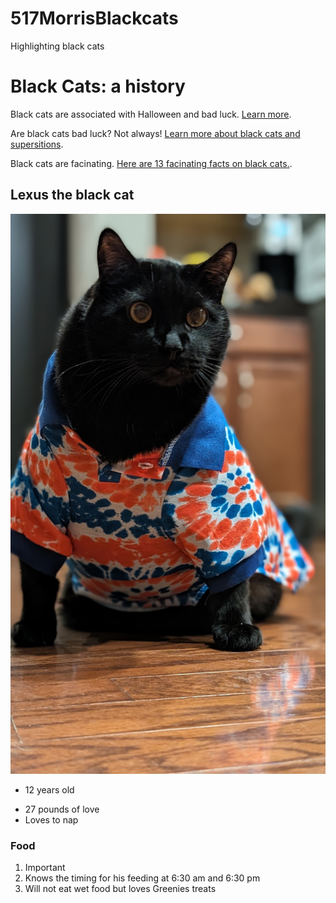 # 517MorrisBlackcats
 Highlighting black cats


# Black Cats: a history
Black cats are associated with Halloween and bad luck. [Learn more](https://www.history.com/news/black-cats-superstitions).

Are black cats bad luck? Not always! [Learn more about black cats and supersitions](https://carnegiemnh.org/superstitions-and-black-cats/).

Black cats are facinating. [Here are 13 facinating facts on black cats.](https://www.thesprucepets.com/facts-about-black-cats-554102).

## Lexus the black cat
![Black cat in printed shirt](images/PXL_20240225_003715649.PORTRAIT.jpg)
- 12 years old
* 27 pounds of love
* Loves to nap

### Food
1. Important
2. Knows the timing for his feeding at 6:30 am and 6:30 pm
3. Will not eat wet food but loves Greenies treats
